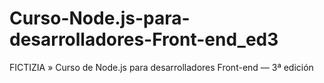 # Curso-Node.js-para-desarrolladores-Front-end_ed3
FICTIZIA » Curso de Node.js para desarrolladores Front-end — 3ª edición
